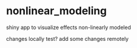# nonlinear_modeling
shiny app to visualize effects non-linearly modeled

changes locally test?
add some changes remotely
